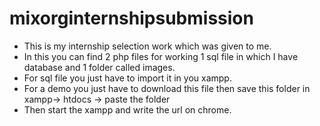 # mixorginternshipsubmission
<ul>
  <li>This is my internship selection work which was given to me.</li>
<li>In this you can find 2 php files for working 1 sql file in which I have database and 1 folder called images.</li>
<li>For sql file you just have to import it in you xampp.</li>
<li>For a demo you just have to download this file then save this folder in xampp-> htdocs -> paste the folder</li>
<li>Then start the xampp and write the url on chrome.</li>
  </ul>
